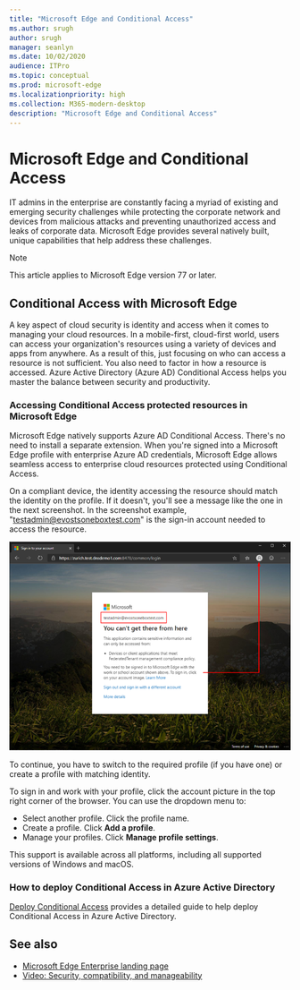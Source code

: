 ```yaml
---
title: "Microsoft Edge and Conditional Access"
ms.author: srugh
author: srugh
manager: seanlyn
ms.date: 10/02/2020
audience: ITPro
ms.topic: conceptual
ms.prod: microsoft-edge
ms.localizationpriority: high
ms.collection: M365-modern-desktop
description: "Microsoft Edge and Conditional Access"
---
```


# Microsoft Edge and Conditional Access
  
IT admins in the enterprise are constantly facing a myriad of existing and emerging security challenges while protecting the corporate network and devices from malicious attacks and preventing unauthorized access and leaks of corporate data. Microsoft Edge provides several natively built, unique capabilities that help address these challenges.

> [!NOTE]
> This article applies to Microsoft Edge version 77 or later.

## Conditional Access with Microsoft Edge

A key aspect of cloud security is identity and access when it comes to managing your cloud resources. In a mobile-first, cloud-first world, users can access your organization's resources using a variety of devices and apps from anywhere. As a result of this, just focusing on who can access a resource is not sufficient. You also need to factor in how a resource is accessed. Azure Active Directory (Azure AD) Conditional Access helps you master the balance between security and productivity.

### Accessing Conditional Access protected resources in Microsoft Edge

Microsoft Edge natively supports Azure AD Conditional Access. There's no need to install a separate extension. When you're signed into a Microsoft Edge profile with enterprise Azure AD credentials, Microsoft Edge allows seamless access to enterprise cloud resources protected using Conditional Access.

On a compliant device, the identity accessing the resource should match the identity on the profile.  If it doesn't, you'll see a message like the one in the next screenshot. In the screenshot example, "testadmin@evostsoneboxtest.com" is the sign-in account needed to access the resource.

![Conditional access message in browser](./media/edge-security/microsoft-edge-security-conditional-access.png)

To continue, you have to switch to the required profile (if you have one) or create a profile with matching identity.

To sign in and work with your profile, click the account picture in the top right corner of the browser. You can use the dropdown menu to:

- Select another profile. Click the profile name.
- Create a profile. Click **Add a profile**.
- Manage your profiles. Click **Manage profile settings**.

This support is available across all platforms, including all supported versions of Windows and macOS.

### How to deploy Conditional Access in Azure Active Directory

[Deploy Conditional Access](https://docs.microsoft.com/azure/active-directory/conditional-access/plan-conditional-access) provides a detailed guide to help deploy Conditional Access in Azure Active Directory.

## See also

- [Microsoft Edge Enterprise landing page](https://aka.ms/EdgeEnterprise)
- [Video: Security, compatibility, and manageability](/microsoft-edge-video-security-compatibility-manageability.md)
